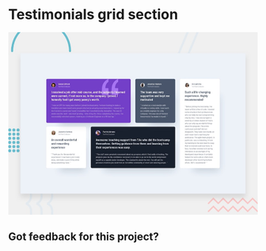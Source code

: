 # Testimonials grid section

![Design preview for the Testimonials grid section coding challenge](./design/desktop-preview.jpg)



## Got feedback for this project?
